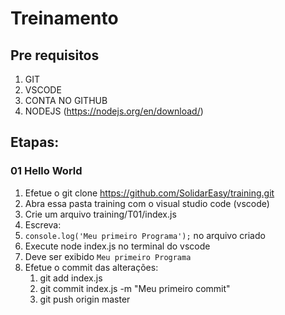 # Treinamento

## Pre requisitos
1. GIT
1. VSCODE
1. CONTA NO GITHUB
1. NODEJS (https://nodejs.org/en/download/)


## Etapas:
### 01 Hello World
1. Efetue o git clone https://github.com/SolidarEasy/training.git
1. Abra essa pasta training com o visual studio code (vscode)
1. Crie um arquivo training/T01/index.js
1. Escreva:
1. `console.log('Meu primeiro Programa');` no arquivo criado
1. Execute node index.js no terminal do vscode
1. Deve ser exibido `Meu primeiro Programa`
1. Efetue o commit das alterações:
	1. git add index.js
	1. git commit index.js -m "Meu primeiro commit"
	1. git push origin master
